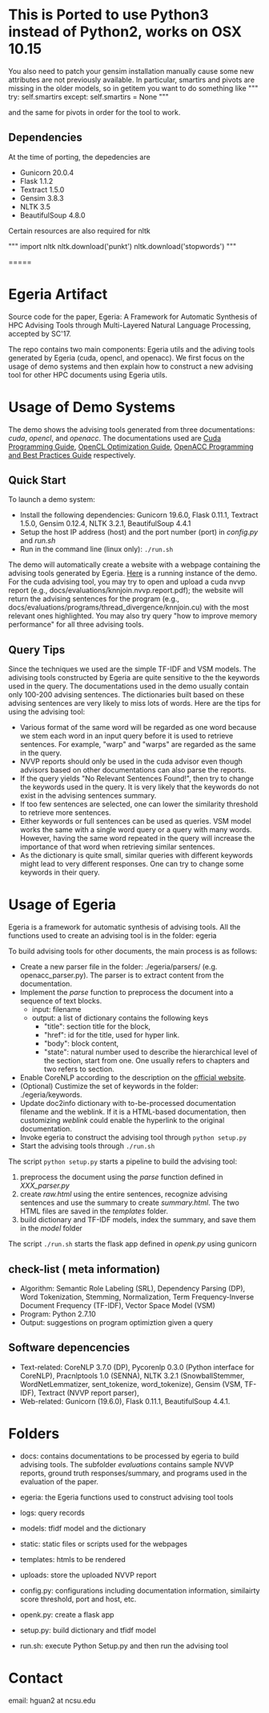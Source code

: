 # This is Ported to use Python3 instead of Python2, works on OSX 10.15
You also need to patch your gensim installation manually cause some new attributes are not previously available. 
In particular, smartirs and pivots are missing in the older models, so in getitem you want to do something like
"""
try:
    self.smartirs
except:
    self.smartirs = None
"""

and the same for pivots in order for the tool to work.

## Dependencies

At the time of porting, the depedencies are 
* Gunicorn 20.0.4
* Flask    1.1.2
* Textract 1.5.0
* Gensim   3.8.3
* NLTK     3.5
* BeautifulSoup 4.8.0

Certain resources are also required for nltk

"""
import nltk
nltk.download('punkt')
nltk.download('stopwords')
"""

=====

# Egeria Artifact 
Source code for the paper, Egeria: A Framework for Automatic Synthesis of HPC Advising Tools through Multi-Layered Natural Language Processing, accepted by SC'17.


The repo contains two main components: Egeria utils and the adiving tools generated by Egeria (cuda, opencl, and openacc). We first focus on the usage of demo systems and then explain how to construct a new advising tool for other HPC documents using Egeria utils. 

# Usage of Demo Systems
The demo shows the advising tools generated from three documentations: _cuda_, _opencl_, and _openacc_. The documentations used are [Cuda Programming Guide](http://docs.nvidia.com/cuda/cuda-c-programming-guide/index.html), [OpenCL Optimization Guide](http://developer.amd.com/amd-accelerated-parallel-processing-app-sdk/opencl-optimization-guide/), [OpenACC Programming and Best Practices Guide](http://www.openacc.org/sites/default/files/inline-files/OpenACC_Programming_Guide_0.pdf) respectively. 

## Quick Start
To launch a demo system: 
* Install the following dependencies: Gunicorn 19.6.0, Flask 0.11.1, Textract 1.5.0, Gensim 0.12.4, NLTK 3.2.1, BeautifulSoup 4.4.1
* Setup the host IP address (host) and the port number (port) in _config.py_ and _run.sh_
* Run in the command line (linux only):
```./run.sh```
 
The demo will automatically create a website with a webpage containing the advising tools generated by Egeria.  [Here](http://152.14.93.113:5000) is a running instance of the demo. For the cuda advising tool, you may try to open and upload a cuda nvvp report (e.g., docs/evaluations/knnjoin.nvvp.report.pdf); the website will return the advising sentences for the program (e.g., docs/evaluations/programs/thread_divergence/knnjoin.cu) with the most relevant ones highlighted. You may also try query "how to improve memory performance" for all three advising tools. 

## Query Tips 
Since the techniques we used are the simple TF-IDF and VSM models. The adivising tools constructed by Egeria are quite sensitive to the the keywords used in the query. The documentations used in the demo usually contain only 100-200 advising sentences. The dictionaries built based on these advising sentences are very likely to miss lots of words. Here are the tips for using the advising tool:

* Various format of the same word will be regarded as one word because we stem each word in an input query before it is used to retrieve sentences.  For example, "warp" and "warps" are regarded as the same in the query. 
* NVVP reports should only be used in the cuda advisor even though advisors based on other documentations can also parse the reports. 
* If the query yields "No Relevant Sentences Found!", then try to change the keywords used in the query. It is very likely that the keywords do not exist in the advising sentences summary. 
* If too few sentences are selected, one can lower the similarity threshold to retrieve more sentences. 
* Either keywords or full sentences can be used as queries. VSM model works the same with a single word query or a query with many words. However, having the same word repeated in the query will increase the importance of that word when retrieving similar sentences. 
* As the dictionary is quite small, similar queries with different keywords might lead to very different responses. One can try to change some keywords in their query. 


# Usage of Egeria
Egeria is a framework for automatic synthesis of advising tools. All the functions used to create an advising tool is in the folder: egeria

To build advising tools for other documents, the main process is as follows:
* Create a new parser file in the folder: ./egeria/parsers/ (e.g. openacc_parser.py). The parser is to extract content from the documentation. 
* Implement the _parse_ function to preprocess the document into a sequence of text blocks. 
	* input: filename 
	* output: a list of dictionary contains the following keys
		* "title": section title for the block,
		* "href": id for the title, used for hyper link. 
		* "body": block content, 
		* "state": natural number used to describe the hierarchical level of the section, start from one. One usually refers to chapters and two refers to section. 
* Enable CoreNLP according to the description on the [official website](https://stanfordnlp.github.io/CoreNLP/corenlp-server.html). 
* (Optional) Custimize the set of keywords in the folder: ./egeria/keywords. 
* Update doc2info dictionary with to-be-processed documentation filename and the weblink. If it is a HTML-based documentation, then customizing _weblink_ could enable the hyperlink to the original documentation.
* Invoke egeria to construct the advising tool through ```python setup.py``` 
* Start the advising tools through ```./run.sh```

The script ```python setup.py```  starts a pipeline to build the advising tool:
1. preprocess the document using the _parse_ function defined in _XXX_parser.py_
2. create _raw.html_ using the entire sentences, recognize advising sentences and use the summary to create _summary.html_. The two HTML files are saved in the _templates_ folder. 
3. build dictionary and TF-IDF models, index the summary, and save them in the _model_ folder

The script ```./run.sh``` starts the flask app defined in _openk.py_ using gunicorn


## check-list ( meta information)
* Algorithm: Semantic Role Labeling (SRL), Dependency Parsing (DP), Word Tokenization, Stemming, Normalization, Term Frequency-Inverse Document Frequency (TF-IDF), Vector Space Model (VSM)
* Program: Python 2.7.10
* Output: suggestions on program optimiztion given a query

## Software depencencies
* Text-related: CoreNLP 3.7.0 (DP), Pycorenlp 0.3.0 (Python interface for CoreNLP), Pracnlptools 1.0 (SENNA), NLTK 3.2.1 (SnowballStemmer, WordNetLemmatizer, sent_tokenize, word_tokenize), Gensim (VSM, TF-IDF), Textract (NVVP report parser), 
* Web-related: Gunicorn (19.6.0), Flask 0.11.1, BeautifulSoup 4.4.1.
 
# Folders
* docs: contains documentations to be processed by egeria to build advising tools. The subfolder _evaluations_ contains sample NVVP reports, ground truth responses/summary, and programs used in the evaluation of the paper.  
* egeria: the Egeria functions used to construct advising tool tools
* logs: query records

* models: tfidf model and the dictionary

* static: static files or scripts used for the webpages
* templates: htmls to be rendered
* uploads: store the uploaded NVVP report
* config.py: configurations including documentation information, similairty score threshold, port and host, etc. 
* openk.py: create a flask app
	
* setup.py: build dictionary and tfidf model
* run.sh: execute Python Setup.py and then run the advising tool

# Contact

email: hguan2 at ncsu.edu
